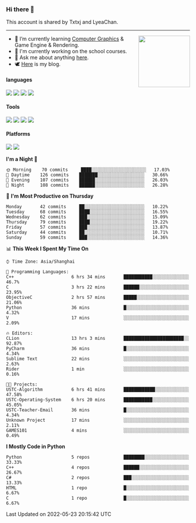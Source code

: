 ### Hi there 👋

This account is shared by Txtxj and LyeaChan.

---

<img align="right" height="141" src="https://github-readme-stats.vercel.app/api?username=txtxj&theme=tokyonight&show_icons=true&count_private=true">

- 🌱 I’m currently learning [Computer Graphics](https://github.com/txtxj/GAMES101) & Game Engine & Rendering.
- 🐶 I'm currently working on the school courses.
- 💬 Ask me about anything [here](https://github.com/txtxj/txtxj/issues).
- 🕊️ [Here](https://txtxj.top) is my blog.

#### languages

![](https://img.shields.io/badge/C++-00599C?logo=cplusplus&logoColor=fff)
![](https://img.shields.io/badge/Python-3e74a2?logo=python&logoColor=fff)
![](https://img.shields.io/badge/C%23-239120?logo=csharp&logoColor=fff)
![](https://img.shields.io/badge/C-A8B9CC?logo=c&logoColor=555)


#### Tools

![](https://img.shields.io/badge/JetBrains-000000?logo=jetbrains&logoColor=fff)
![](https://img.shields.io/badge/SublimeText_3-FF9800?logo=sublimetext&logoColor=fff)
![](https://img.shields.io/badge/UE_4-0E1128?logo=unrealengine&logoColor=fff)
![](https://img.shields.io/badge/unity-FFFFFF?logo=unity&logoColor=000)

#### Platforms

![](https://img.shields.io/badge/Ubuntu_20.04-E95420?logo=ubuntu&logoColor=fff)
![](https://img.shields.io/badge/Windows_10-0078D6?logo=windows&logoColor=fff)


<!--START_SECTION:waka-->
**I'm a Night 🦉** 

```text
🌞 Morning    70 commits     ████░░░░░░░░░░░░░░░░░░░░░   17.03% 
🌆 Daytime    126 commits    ███████░░░░░░░░░░░░░░░░░░   30.66% 
🌃 Evening    107 commits    ██████░░░░░░░░░░░░░░░░░░░   26.03% 
🌙 Night      108 commits    ██████░░░░░░░░░░░░░░░░░░░   26.28%

```
📅 **I'm Most Productive on Thursday** 

```text
Monday       42 commits     ██░░░░░░░░░░░░░░░░░░░░░░░   10.22% 
Tuesday      68 commits     ████░░░░░░░░░░░░░░░░░░░░░   16.55% 
Wednesday    62 commits     ███░░░░░░░░░░░░░░░░░░░░░░   15.09% 
Thursday     79 commits     ████░░░░░░░░░░░░░░░░░░░░░   19.22% 
Friday       57 commits     ███░░░░░░░░░░░░░░░░░░░░░░   13.87% 
Saturday     44 commits     ██░░░░░░░░░░░░░░░░░░░░░░░   10.71% 
Sunday       59 commits     ███░░░░░░░░░░░░░░░░░░░░░░   14.36%

```


📊 **This Week I Spent My Time On** 

```text
⌚︎ Time Zone: Asia/Shanghai

💬 Programming Languages: 
C++                      6 hrs 34 mins       ███████████░░░░░░░░░░░░░░   46.7% 
C                        3 hrs 22 mins       ██████░░░░░░░░░░░░░░░░░░░   23.95% 
ObjectiveC               2 hrs 57 mins       █████░░░░░░░░░░░░░░░░░░░░   21.06% 
Python                   36 mins             █░░░░░░░░░░░░░░░░░░░░░░░░   4.32% 
V                        17 mins             ░░░░░░░░░░░░░░░░░░░░░░░░░   2.09%

🔥 Editors: 
CLion                    13 hrs 3 mins       ███████████████████████░░   92.87% 
PyCharm                  36 mins             █░░░░░░░░░░░░░░░░░░░░░░░░   4.34% 
Sublime Text             22 mins             ░░░░░░░░░░░░░░░░░░░░░░░░░   2.63% 
Rider                    1 min               ░░░░░░░░░░░░░░░░░░░░░░░░░   0.16%

🐱‍💻 Projects: 
USTC-Algorithm           6 hrs 41 mins       ████████████░░░░░░░░░░░░░   47.58% 
USTC-Operating-System    6 hrs 20 mins       ███████████░░░░░░░░░░░░░░   45.05% 
USTC-Teacher-Email       36 mins             █░░░░░░░░░░░░░░░░░░░░░░░░   4.34% 
Unknown Project          17 mins             ░░░░░░░░░░░░░░░░░░░░░░░░░   2.11% 
GAMES101                 4 mins              ░░░░░░░░░░░░░░░░░░░░░░░░░   0.49%

```

**I Mostly Code in Python** 

```text
Python                   5 repos             ████████░░░░░░░░░░░░░░░░░   33.33% 
C++                      4 repos             ██████░░░░░░░░░░░░░░░░░░░   26.67% 
C#                       2 repos             ███░░░░░░░░░░░░░░░░░░░░░░   13.33% 
HTML                     1 repo              █░░░░░░░░░░░░░░░░░░░░░░░░   6.67% 
C                        1 repo              █░░░░░░░░░░░░░░░░░░░░░░░░   6.67%

```



 Last Updated on 2022-05-23 20:15:42 UTC
<!--END_SECTION:waka-->
